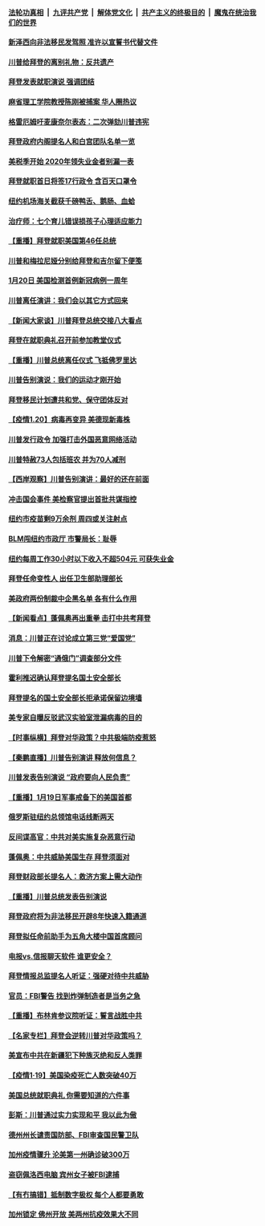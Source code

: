 ####  [法轮功真相](../../../../basic/blob/master/README.md?t=01210431) &nbsp;|&nbsp; [九评共产党](../../../../9ping.md/blob/master/README.md?t=01210431) &nbsp;|&nbsp; [解体党文化](../../../../jtdwh.md/blob/master/README.md?t=01210431)  &nbsp;|&nbsp; [共产主义的终极目的](../../../../gczydzjmd.md/blob/master/README.md?t=01210431) &nbsp;|&nbsp; [魔鬼在统治我们的世界](../../../../mgztzwmdsj.md/blob/master/README.md?t=01210431) 

#### [新泽西向非法移民发驾照 准许以宣誓书代替文件](../pages/nsc412/n12701093.md?t=01210431) 

#### [川普给拜登的离别礼物：反共遗产](../pages/nsc412/n12700601.md?t=01210431) 

#### [拜登发表就职演说 强调团结](../pages/nsc412/n12701028.md?t=01210431) 

#### [麻省理工学院教授陈刚被捕案 华人圈热议](../pages/nsc412/n12699417.md?t=01210431) 

#### [格雷厄姆吁麦康奈尔表态：二次弹劾川普违宪](../pages/nsc412/n12700942.md?t=01210431) 

#### [拜登政府内阁提名人和白宫团队名单一览](../pages/nsc412/n12700909.md?t=01210431) 

#### [美税季开始 2020年领失业金者别漏一表](../pages/nsc412/n12699212.md?t=01210431) 

#### [拜登就职首日将签17行政令 含百天口罩令](../pages/nsc412/n12700788.md?t=01210431) 

#### [纽约机场海关截获千磅鸭舌、鹅肠、血蛤](../pages/nsc412/n12699424.md?t=01210431) 

#### [治疗师：七个育儿错误损孩子心理适应能力](../pages/nsc412/n12700390.md?t=01210431) 

#### [【重播】拜登就职美国第46任总统](../pages/nsc412/n12700689.md?t=01210431) 

#### [川普和梅拉尼娅分别给拜登和吉尔留下便笺](../pages/nsc412/n12700777.md?t=01210431) 

#### [1月20日 美国检测首例新冠病例一周年](../pages/nsc412/n12700088.md?t=01210431) 

#### [川普离任演讲：我们会以其它方式回来](../pages/nsc412/n12700685.md?t=01210431) 

#### [【新闻大家谈】川普拜登总统交接八大看点](../pages/nsc412/n12700609.md?t=01210431) 

#### [拜登在就职典礼召开前参加教堂仪式](../pages/nsc412/n12700291.md?t=01210431) 

#### [【重播】川普总统离任仪式 飞抵佛罗里达](../pages/nsc412/n12699391.md?t=01210431) 

#### [川普告别演说：我们的运动才刚开始](../pages/nsc412/n12700501.md?t=01210431) 

#### [拜登移民计划遭共和党、保守团体反对](../pages/nsc412/n12700196.md?t=01210431) 

#### [【疫情1.20】病毒再变异 美德现新毒株](../pages/nsc412/n12699996.md?t=01210431) 

#### [川普发行政令 加强打击外国恶意网络活动](../pages/nsc412/n12699933.md?t=01210431) 

#### [川普特赦73人包括班农 并为70人减刑](../pages/nsc412/n12699915.md?t=01210431) 

#### [【西岸观察】川普告别演讲：最好的还在前面](../pages/nsc412/n12699567.md?t=01210431) 

#### [冲击国会事件 美检察官提出首批共谋指控](../pages/nsc412/n12699598.md?t=01210431) 

#### [纽约市疫苗剩9万余剂 周四或关注射点](../pages/nsc412/n12699421.md?t=01210431) 

#### [BLM闯纽约市政厅 市警局长：耻辱](../pages/nsc412/n12699017.md?t=01210431) 

#### [纽约每周工作30小时以下收入不超504元  可获失业金](../pages/nsc412/n12699332.md?t=01210431) 

#### [拜登任命变性人 出任卫生部助理部长](../pages/nsc412/n12699330.md?t=01210431) 

#### [美政府两份制裁中企黑名单 各有什么作用](../pages/nsc412/n12694693.md?t=01210431) 

#### [【新闻看点】蓬佩奥再出重拳 击打中共考拜登](../pages/nsc412/n12699021.md?t=01210431) 

#### [消息：川普正在讨论成立第三党“爱国党”](../pages/nsc412/n12699148.md?t=01210431) 

#### [川普下令解密“通俄门”调查部分文件](../pages/nsc412/n12699129.md?t=01210431) 

#### [霍利推迟确认拜登提名国土安全部长](../pages/nsc412/n12699055.md?t=01210431) 

#### [拜登提名的国土安全部长拒承诺保留边境墙](../pages/nsc412/n12698836.md?t=01210431) 

#### [美专家自曝反驳武汉实验室泄漏病毒的目的](../pages/nsc412/n12698797.md?t=01210431) 

#### [【时事纵横】拜登对华政策？中共极端防疫惹怒](../pages/nsc412/n12698849.md?t=01210431) 

#### [【秦鹏直播】川普告别演讲 释放何信息？](../pages/nsc412/n12698957.md?t=01210431) 

#### [川普发表告别演说 “政府要向人民负责”](../pages/nsc412/n12698870.md?t=01210431) 

#### [【重播】1月19日军事戒备下的美国首都](../pages/nsc412/n12698843.md?t=01210431) 

#### [俄罗斯驻纽约总领馆电话线断两天](../pages/nsc412/n12698673.md?t=01210431) 

#### [反间谍高官：中共对美实施复杂恶意行动](../pages/nsc412/n12698744.md?t=01210431) 

#### [蓬佩奥：中共威胁美国生存 拜登须面对](../pages/nsc412/n12698607.md?t=01210431) 

#### [拜登财政部长提名人：救济方案上需大动作](../pages/nsc412/n12698635.md?t=01210431) 

#### [【重播】川普总统发表告别演说](../pages/nsc412/n12698685.md?t=01210431) 

#### [拜登政府将为非法移民开辟8年快速入籍通道](../pages/nsc412/n12698432.md?t=01210431) 

#### [拜登拟任命前助手为五角大楼中国首席顾问](../pages/nsc412/n12698555.md?t=01210431) 

#### [电报vs.信报聊天软件 谁更安全？](../pages/nsc412/n12697065.md?t=01210431) 

#### [拜登情报总监提名人听证：强硬对待中共威胁](../pages/nsc412/n12698407.md?t=01210431) 

#### [官员：FBI警告 找到炸弹制造者是当务之急](../pages/nsc412/n12698543.md?t=01210431) 

#### [【重播】布林肯参议院听证：誓言战胜中共](../pages/nsc412/n12698357.md?t=01210431) 

#### [【名家专栏】拜登会逆转川普对华政策吗？](../pages/nsc412/n12698138.md?t=01210431) 

#### [美宣布中共在新疆犯下种族灭绝和反人类罪](../pages/nsc412/n12698504.md?t=01210431) 

#### [【疫情1·19】美国染疫死亡人数突破40万](../pages/nsc412/n12697627.md?t=01210431) 

#### [美国总统就职典礼 你需要知道的六件事](../pages/nsc412/n12698405.md?t=01210431) 

#### [彭斯：川普通过实力实现和平 我以此为傲](../pages/nsc412/n12698340.md?t=01210431) 

#### [德州州长谴责国防部、FBI审查国民警卫队](../pages/nsc412/n12698359.md?t=01210431) 

#### [加州疫情骤升 沦美第一州确诊破300万](../pages/nsc412/n12698217.md?t=01210431) 

#### [盗窃佩洛西电脑 宾州女子被FBI逮捕](../pages/nsc412/n12698320.md?t=01210431) 

#### [【有冇搞错】抵制数字极权 每个人都要勇敢](../pages/nsc412/n12696686.md?t=01210431) 

#### [加州锁定 佛州开放 美两州抗疫效果大不同](../pages/nsc412/n12698177.md?t=01210431) 

